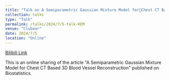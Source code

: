 ```yaml
---
title: "Talk on A Semiparametric Gaussian Mixture Model forChest CT Based 3D Blood Vessel Reconstruction"
collection: talks
type: "Talk"
permalink: /talks/2024/7/5-talk-KEM
venue: "Clubear"
date: 2024/7/5
location: "Online"
---
```


[Bilibili Link](https://www.bilibili.com/video/BV1hH4y1w7aS/?share_source=copy_web&vd_source=47589a897f88b176db158225dfea15c0)

This is an online sharing of the article &quot;A Semiparametric Gaussian Mixture Model for
Chest CT Based 3D Blood Vessel Reconstruction&quot; published on Biostatistics.
